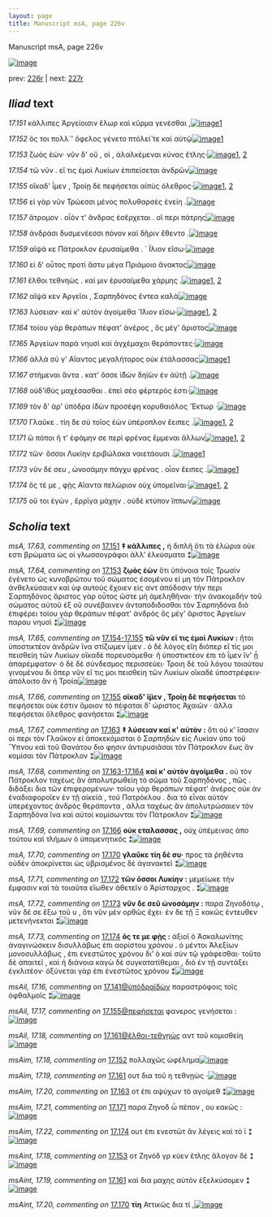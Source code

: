 ```yaml
---
layout: page
title: Manuscript msA, page 226v
---
```


Manuscript msA, page 226v

[![image](http://www.homermultitext.org/iipsrv?OBJ=IIP,1.0&FIF=/project/homer/pyramidal/deepzoom/hmt/vaimg/2017a/VA226VN_0728.tif&WID=100&CVT=JPEG)](http://www.homermultitext.org/ict2/?urn=urn:cite2:hmt:vaimg.2017a:VA226VN_0728)

prev:  [226r](../226r) | next:  [227r](../227r)

## *Iliad* text

*17.151* <a id="17.151"/> κάλλιπες Ἀργείοισιν ἕλωρ καὶ κῦρμα γενέσθαι ,[![image](http://www.homermultitext.org/iipsrv?OBJ=IIP,1.0&FIF=/project/homer/pyramidal/deepzoom/hmt/vaimg/2017a/VA226VN_0728.tif&RGN=0.483,0.2201,0.376,0.0285&WID=1000&CVT=JPEG)](http://www.homermultitext.org/ict2/?urn=urn:cite2:hmt:vaimg.2017a:VA226VN_0728@0.483,0.2201,0.376,0.0285)[1](#msA_17.63)

*17.152* <a id="17.152"/> ὅς τοι πολλ`' ὄφελος γένετο πτόλεί̈ τε καὶ αὐτῷ[![image](http://www.homermultitext.org/iipsrv?OBJ=IIP,1.0&FIF=/project/homer/pyramidal/deepzoom/hmt/vaimg/2017a/VA226VN_0728.tif&RGN=0.481,0.2412,0.369,0.0248&WID=1000&CVT=JPEG)](http://www.homermultitext.org/ict2/?urn=urn:cite2:hmt:vaimg.2017a:VA226VN_0728@0.481,0.2412,0.369,0.0248)[1](#msAim_17.18)

*17.153* <a id="17.153"/> ζωὸς ἐών· νῦν δ' οὔ , οἱ , ἀλαλκέμεναι κύνας ἔτλης·[![image](http://www.homermultitext.org/iipsrv?OBJ=IIP,1.0&FIF=/project/homer/pyramidal/deepzoom/hmt/vaimg/2017a/VA226VN_0728.tif&RGN=0.483,0.2592,0.411,0.0248&WID=1000&CVT=JPEG)](http://www.homermultitext.org/ict2/?urn=urn:cite2:hmt:vaimg.2017a:VA226VN_0728@0.483,0.2592,0.411,0.0248)[1](#msAint_17.18), [2](#msA_17.64)

*17.154* <a id="17.154"/> τῶ νῦν . εἴ τις ἐμοὶ Λυκίων ἐπιπείσεται ἀνδρῶν[![image](http://www.homermultitext.org/iipsrv?OBJ=IIP,1.0&FIF=/project/homer/pyramidal/deepzoom/hmt/vaimg/2017a/VA226VN_0728.tif&RGN=0.485,0.278,0.411,0.0248&WID=1000&CVT=JPEG)](http://www.homermultitext.org/ict2/?urn=urn:cite2:hmt:vaimg.2017a:VA226VN_0728@0.485,0.278,0.411,0.0248)

*17.155* <a id="17.155"/> οἴκαδ' ΐμεν , Τροίῃ δὲ πεφήσεται αἰπὺς όλεθρος·[![image](http://www.homermultitext.org/iipsrv?OBJ=IIP,1.0&FIF=/project/homer/pyramidal/deepzoom/hmt/vaimg/2017a/VA226VN_0728.tif&RGN=0.488,0.2968,0.411,0.0248&WID=1000&CVT=JPEG)](http://www.homermultitext.org/ict2/?urn=urn:cite2:hmt:vaimg.2017a:VA226VN_0728@0.488,0.2968,0.411,0.0248)[1](#msAil_17.17), [2](#msA_17.66)

*17.156* <a id="17.156"/> εἰ γὰρ νῦν Τρώεσσι μένος πολυθαρσὲς ἐνείη .[![image](http://www.homermultitext.org/iipsrv?OBJ=IIP,1.0&FIF=/project/homer/pyramidal/deepzoom/hmt/vaimg/2017a/VA226VN_0728.tif&RGN=0.491,0.3171,0.372,0.0203&WID=1000&CVT=JPEG)](http://www.homermultitext.org/ict2/?urn=urn:cite2:hmt:vaimg.2017a:VA226VN_0728@0.491,0.3171,0.372,0.0203)

*17.157* <a id="17.157"/> ἄτρομον . οἷόν τ' ἄνδρας ἐσἔρχεται . οἳ περι πάτρης[![image](http://www.homermultitext.org/iipsrv?OBJ=IIP,1.0&FIF=/project/homer/pyramidal/deepzoom/hmt/vaimg/2017a/VA226VN_0728.tif&RGN=0.49,0.3351,0.401,0.0203&WID=1000&CVT=JPEG)](http://www.homermultitext.org/ict2/?urn=urn:cite2:hmt:vaimg.2017a:VA226VN_0728@0.49,0.3351,0.401,0.0203)

*17.158* <a id="17.158"/> ἀνδράσι δυσμενέεσσι πόνον καὶ δῆριν ἔθεντο .[![image](http://www.homermultitext.org/iipsrv?OBJ=IIP,1.0&FIF=/project/homer/pyramidal/deepzoom/hmt/vaimg/2017a/VA226VN_0728.tif&RGN=0.489,0.3546,0.38,0.0225&WID=1000&CVT=JPEG)](http://www.homermultitext.org/ict2/?urn=urn:cite2:hmt:vaimg.2017a:VA226VN_0728@0.489,0.3546,0.38,0.0225)

*17.159* <a id="17.159"/> αῖψά κε Πάτροκλον ἐρυσαίμεθα . ΄ Ϊλιον εἴσω·[![image](http://www.homermultitext.org/iipsrv?OBJ=IIP,1.0&FIF=/project/homer/pyramidal/deepzoom/hmt/vaimg/2017a/VA226VN_0728.tif&RGN=0.495,0.3734,0.386,0.0225&WID=1000&CVT=JPEG)](http://www.homermultitext.org/ict2/?urn=urn:cite2:hmt:vaimg.2017a:VA226VN_0728@0.495,0.3734,0.386,0.0225)

*17.160* <a id="17.160"/> εἰ δ' οὗτος προτὶ ἄστυ μέγα Πριάμοιο ἄνακτος[![image](http://www.homermultitext.org/iipsrv?OBJ=IIP,1.0&FIF=/project/homer/pyramidal/deepzoom/hmt/vaimg/2017a/VA226VN_0728.tif&RGN=0.491,0.3914,0.393,0.0225&WID=1000&CVT=JPEG)](http://www.homermultitext.org/ict2/?urn=urn:cite2:hmt:vaimg.2017a:VA226VN_0728@0.491,0.3914,0.393,0.0225)

*17.161* <a id="17.161"/> ἔλθοι τεθνηὼς . καί μιν ἐρυσαίμεθα χάρμης .[![image](http://www.homermultitext.org/iipsrv?OBJ=IIP,1.0&FIF=/project/homer/pyramidal/deepzoom/hmt/vaimg/2017a/VA226VN_0728.tif&RGN=0.485,0.4095,0.398,0.0285&WID=1000&CVT=JPEG)](http://www.homermultitext.org/ict2/?urn=urn:cite2:hmt:vaimg.2017a:VA226VN_0728@0.485,0.4095,0.398,0.0285)[1](#msAint_17.19), [2](#msAim_17.19)

*17.162* <a id="17.162"/> αῖψά κεν Ἀργεῖοι , Σαρπηδόνος ἔντεα καλὰ[![image](http://www.homermultitext.org/iipsrv?OBJ=IIP,1.0&FIF=/project/homer/pyramidal/deepzoom/hmt/vaimg/2017a/VA226VN_0728.tif&RGN=0.486,0.4298,0.398,0.0263&WID=1000&CVT=JPEG)](http://www.homermultitext.org/ict2/?urn=urn:cite2:hmt:vaimg.2017a:VA226VN_0728@0.486,0.4298,0.398,0.0263)

*17.163* <a id="17.163"/> λύσειαν· καί κ' αὐτὸν ἀγοίμεθα Ἴ̈λιον εἴσω·[![image](http://www.homermultitext.org/iipsrv?OBJ=IIP,1.0&FIF=/project/homer/pyramidal/deepzoom/hmt/vaimg/2017a/VA226VN_0728.tif&RGN=0.486,0.4493,0.379,0.0263&WID=1000&CVT=JPEG)](http://www.homermultitext.org/ict2/?urn=urn:cite2:hmt:vaimg.2017a:VA226VN_0728@0.486,0.4493,0.379,0.0263)[1](#msAim_17.20), [2](#msA_17.67)

*17.164* <a id="17.164"/> τοίου γὰρ θεράπων πέφατ' ἀνέρος , ὃς μέγ' ἄριστος[![image](http://www.homermultitext.org/iipsrv?OBJ=IIP,1.0&FIF=/project/homer/pyramidal/deepzoom/hmt/vaimg/2017a/VA226VN_0728.tif&RGN=0.488,0.4673,0.398,0.0263&WID=1000&CVT=JPEG)](http://www.homermultitext.org/ict2/?urn=urn:cite2:hmt:vaimg.2017a:VA226VN_0728@0.488,0.4673,0.398,0.0263)

*17.165* <a id="17.165"/> Ἀργείων παρὰ νηυσὶ καὶ ἀγχέμαχοι θεράποντες·[![image](http://www.homermultitext.org/iipsrv?OBJ=IIP,1.0&FIF=/project/homer/pyramidal/deepzoom/hmt/vaimg/2017a/VA226VN_0728.tif&RGN=0.485,0.4853,0.398,0.0263&WID=1000&CVT=JPEG)](http://www.homermultitext.org/ict2/?urn=urn:cite2:hmt:vaimg.2017a:VA226VN_0728@0.485,0.4853,0.398,0.0263)

*17.166* <a id="17.166"/> ἀλλὰ σύ γ' Αἴαντος μεγαλήτορος οὐκ ἐτάλασσας[![image](http://www.homermultitext.org/iipsrv?OBJ=IIP,1.0&FIF=/project/homer/pyramidal/deepzoom/hmt/vaimg/2017a/VA226VN_0728.tif&RGN=0.485,0.5056,0.398,0.0263&WID=1000&CVT=JPEG)](http://www.homermultitext.org/ict2/?urn=urn:cite2:hmt:vaimg.2017a:VA226VN_0728@0.485,0.5056,0.398,0.0263)[1](#msA_17.69)

*17.167* <a id="17.167"/> στήμεναι ἄντα . κατ' ὄσσε ἰ̈̈δὼν δηί̈ων ἐν ἀϋτῇ .[![image](http://www.homermultitext.org/iipsrv?OBJ=IIP,1.0&FIF=/project/homer/pyramidal/deepzoom/hmt/vaimg/2017a/VA226VN_0728.tif&RGN=0.488,0.5237,0.419,0.0263&WID=1000&CVT=JPEG)](http://www.homermultitext.org/ict2/?urn=urn:cite2:hmt:vaimg.2017a:VA226VN_0728@0.488,0.5237,0.419,0.0263)

*17.168* <a id="17.168"/> οὐδ'ἰ̈θὺς μαχέσασθαι . ἐπεὶ σέο φέρτερός ἐστι·[![image](http://www.homermultitext.org/iipsrv?OBJ=IIP,1.0&FIF=/project/homer/pyramidal/deepzoom/hmt/vaimg/2017a/VA226VN_0728.tif&RGN=0.484,0.5455,0.411,0.0225&WID=1000&CVT=JPEG)](http://www.homermultitext.org/ict2/?urn=urn:cite2:hmt:vaimg.2017a:VA226VN_0728@0.484,0.5455,0.411,0.0225)

*17.169* <a id="17.169"/> τὸν δ' ὰρ' ὑπόδρα ἰ̈δὼν προσέφη κορυθαιόλος Ἕκτωρ ·[![image](http://www.homermultitext.org/iipsrv?OBJ=IIP,1.0&FIF=/project/homer/pyramidal/deepzoom/hmt/vaimg/2017a/VA226VN_0728.tif&RGN=0.487,0.5635,0.42,0.0225&WID=1000&CVT=JPEG)](http://www.homermultitext.org/ict2/?urn=urn:cite2:hmt:vaimg.2017a:VA226VN_0728@0.487,0.5635,0.42,0.0225)

*17.170* <a id="17.170"/> Γλαῦκε . τίη δε σὺ τοῖος ἐὼν ὑπέροπλον ἔειπες .[![image](http://www.homermultitext.org/iipsrv?OBJ=IIP,1.0&FIF=/project/homer/pyramidal/deepzoom/hmt/vaimg/2017a/VA226VN_0728.tif&RGN=0.484,0.5823,0.42,0.0225&WID=1000&CVT=JPEG)](http://www.homermultitext.org/ict2/?urn=urn:cite2:hmt:vaimg.2017a:VA226VN_0728@0.484,0.5823,0.42,0.0225)[1](#msA_17.70), [2](#msAint_17.20)

*17.171* <a id="17.171"/> ὢ πόποι ῆ τ' ἐφάμην σε περὶ φρένας ἔμμεναι ἄλλων[![image](http://www.homermultitext.org/iipsrv?OBJ=IIP,1.0&FIF=/project/homer/pyramidal/deepzoom/hmt/vaimg/2017a/VA226VN_0728.tif&RGN=0.482,0.6018,0.439,0.0225&WID=1000&CVT=JPEG)](http://www.homermultitext.org/ict2/?urn=urn:cite2:hmt:vaimg.2017a:VA226VN_0728@0.482,0.6018,0.439,0.0225)[1](#msAil_17.19), [2](#msAim_17.21)

*17.172* <a id="17.172"/> τῶν· ὅσσοι Λυκίην ἐριβώλακα ναιετάουσι .[![image](http://www.homermultitext.org/iipsrv?OBJ=IIP,1.0&FIF=/project/homer/pyramidal/deepzoom/hmt/vaimg/2017a/VA226VN_0728.tif&RGN=0.483,0.6206,0.38,0.0225&WID=1000&CVT=JPEG)](http://www.homermultitext.org/ict2/?urn=urn:cite2:hmt:vaimg.2017a:VA226VN_0728@0.483,0.6206,0.38,0.0225)[1](#msA_17.71)

*17.173* <a id="17.173"/> νῦν δέ σευ , ὠνοσάμην πάγχυ φρένας . οἷον ἔειπες .[![image](http://www.homermultitext.org/iipsrv?OBJ=IIP,1.0&FIF=/project/homer/pyramidal/deepzoom/hmt/vaimg/2017a/VA226VN_0728.tif&RGN=0.491,0.6379,0.405,0.0255&WID=1000&CVT=JPEG)](http://www.homermultitext.org/ict2/?urn=urn:cite2:hmt:vaimg.2017a:VA226VN_0728@0.491,0.6379,0.405,0.0255)[1](#msA_17.72)

*17.174* <a id="17.174"/> ὅς τέ με , φῂς Αἴαντα πελώριον οὐχ ὑπομεῖναι·[![image](http://www.homermultitext.org/iipsrv?OBJ=IIP,1.0&FIF=/project/homer/pyramidal/deepzoom/hmt/vaimg/2017a/VA226VN_0728.tif&RGN=0.492,0.6566,0.385,0.024&WID=1000&CVT=JPEG)](http://www.homermultitext.org/ict2/?urn=urn:cite2:hmt:vaimg.2017a:VA226VN_0728@0.492,0.6566,0.385,0.024)[1](#msA_17.73), [2](#msAim_17.22)

*17.175* <a id="17.175"/> οὔ τοι ἐγὼν , ἔρρῑγα μάχην . οὐδὲ κτύπον ἵππων[![image](http://www.homermultitext.org/iipsrv?OBJ=IIP,1.0&FIF=/project/homer/pyramidal/deepzoom/hmt/vaimg/2017a/VA226VN_0728.tif&RGN=0.495,0.6777,0.385,0.024&WID=1000&CVT=JPEG)](http://www.homermultitext.org/ict2/?urn=urn:cite2:hmt:vaimg.2017a:VA226VN_0728@0.495,0.6777,0.385,0.024)

## *Scholia* text

*msA, 17.63, commenting on* [17.151](#17.151)  <a id="msA_17.63"/> **‡ κάλλιπες ,** ἡ διπλῆ ὅτι τὰ ἐλώρια οὐκ εστι βρώματα ὡς οἱ γλωσσογράφοι ἀλλ' ἐλκύσματα ⁑[![image](http://www.homermultitext.org/iipsrv?OBJ=IIP,1.0&FIF=/project/homer/pyramidal/deepzoom/hmt/vaimg/2017a/VA226VN_0728.tif&RGN=0.234,0.1037,0.509,0.0248&WID=1000&CVT=JPEG)](http://www.homermultitext.org/ict2/?urn=urn:cite2:hmt:vaimg.2017a:VA226VN_0728@0.234,0.1037,0.509,0.0248)

*msA, 17.64, commenting on* [17.153](#17.153)  <a id="msA_17.64"/> **ζῳὸς ἐὼν** ὅτι ὑπόνοια τοῖς Τρωσὶν ἐγένετο ὡς κυνοβρώτου τοῦ σώματος ἐσομένου εἰ μη τὸν Πάτροκλον ἀνθελκύσαιεν καὶ ὑφ αυτοὺς ἔχοιεν εἰς αντ ἀπόδοσιν τὴν περι Σαρπηδόνος ἄριστος γὰρ οὗτος ὥστε μὴ ἀμεληθῆναι· τὴν ἀνακομιδὴν τοῦ σώματος αὐτοῦ ἐξ οῦ συνέβαινεν ἀνταποδιδοσθαι τὸν Σαρπηδόνα διὸ ἐπιφέρει τοίου γὰρ θεράπων πέφατ' ἀνδρὸς ὃς μέγ' ἄριστος Ἀργείων παραυ νηυσὶ ⁑[![image](http://www.homermultitext.org/iipsrv?OBJ=IIP,1.0&FIF=/project/homer/pyramidal/deepzoom/hmt/vaimg/2017a/VA226VN_0728.tif&RGN=0.223,0.1059,0.665,0.0571&WID=1000&CVT=JPEG)](http://www.homermultitext.org/ict2/?urn=urn:cite2:hmt:vaimg.2017a:VA226VN_0728@0.223,0.1059,0.665,0.0571)

*msA, 17.65, commenting on* [17.154-17.155](#17.154-17.155)  <a id="msA_17.65"/> **τῶ νῦν εἴ τις ἐμοὶ Λυκίων :** ἤτοι ὑποστικτέον ἀνδρῶν ἵνα στίζωμεν ΐμεν . ὁ δὲ λόγος εἴη διόπερ εἴ τίς μοι πεισθείη τῶν Λυκίων οἵκαδὲ πορευσόμεθα· ἢ ὑποστικτέον ἐπι τὸ ΐμεν ἵν' ᾖ ἀπαρέμφατον· ὁ δὲ δὲ σύνδεσμος περισσεύει· Τροιη δὲ τοῦ λόγου τοιούτου γινομένου δι ὅπερ νῦν εἴ τις μοι πεισθείη τῶν Λυκίων οἴκαδὲ ὑποστρέφειν· ἀπόλοιτο ἂν ἡ Τροία[![image](http://www.homermultitext.org/iipsrv?OBJ=IIP,1.0&FIF=/project/homer/pyramidal/deepzoom/hmt/vaimg/2017a/VA226VN_0728.tif&RGN=0.239,0.157,0.653,0.0376&WID=1000&CVT=JPEG)](http://www.homermultitext.org/ict2/?urn=urn:cite2:hmt:vaimg.2017a:VA226VN_0728@0.239,0.157,0.653,0.0376)

*msA, 17.66, commenting on* [17.155](#17.155)  <a id="msA_17.66"/> **οἴκαδ' ἴ̈μεν , Τροίῃ δὲ πεφήσεται** τὸ πεφήσεται οὐκ έστιν ὅμοιον τὸ πέφαται δ' ώριστος Ἀχαιῶν · ἀλλα πεφήσεται ὄλεθρος φανήσεται ⁑[![image](http://www.homermultitext.org/iipsrv?OBJ=IIP,1.0&FIF=/project/homer/pyramidal/deepzoom/hmt/vaimg/2017a/VA226VN_0728.tif&RGN=0.233,0.1908,0.221,0.0473&WID=1000&CVT=JPEG)](http://www.homermultitext.org/ict2/?urn=urn:cite2:hmt:vaimg.2017a:VA226VN_0728@0.233,0.1908,0.221,0.0473)

*msA, 17.67, commenting on* [17.163](#17.163)  <a id="msA_17.67"/> **‡ λύσειαν καί κ' αὐτὸν :** ὅτι οὐ κ’ ἴσασιν οἱ περι τὸν Γλαῦκον εἰ ἀποκεκόμισται ὁ Σαρπηδὼν εἰς Λυκίαν ὑπο τοῦ Ὕπνου καὶ τοῦ Θανάτου διο φησιν ἀντιρυσιᾶσαι τὸν Πάτροκλον ἔως ἂν κομίσαι τὸν Πάτροκλον ⁑[![image](http://www.homermultitext.org/iipsrv?OBJ=IIP,1.0&FIF=/project/homer/pyramidal/deepzoom/hmt/vaimg/2017a/VA226VN_0728.tif&RGN=0.225,0.438,0.221,0.0751&WID=1000&CVT=JPEG)](http://www.homermultitext.org/ict2/?urn=urn:cite2:hmt:vaimg.2017a:VA226VN_0728@0.225,0.438,0.221,0.0751)

*msA, 17.68, commenting on* [17.163-17.164](#17.163-17.164)  <a id="msA_17.68"/> **καί κ' αὐτὸν ἀγοίμεθα .** οὐ τὸν Πάτροκλον ταχέως ἂν ἀπολυτρωθείη τὸ σῶμα τοῦ Σαρπηδόνος , πῶς . διδάξει δια τῶν ἐπιφερομένων· τοίου γὰρ θεράπων πέφατ' ἀνέρος οὐκ ὰν έναδιαφοροῖεν ἐν τῇ αἰκείά , τοῦ Πατρόκλου . δια τὸ εἶναι αὐτὸν ὑπερέχοντος ἀνδρὸς θεράποντα , ἀλλα ταχέως ἂν ἀπολυτρώσαιεν τὸν Σαρπηδόνα ἵνα καὶ αὐτοὶ κομίσωνται τὸν Πάτροκλον ⁑[![image](http://www.homermultitext.org/iipsrv?OBJ=IIP,1.0&FIF=/project/homer/pyramidal/deepzoom/hmt/vaimg/2017a/VA226VN_0728.tif&RGN=0.228,0.5094,0.219,0.1104&WID=1000&CVT=JPEG)](http://www.homermultitext.org/ict2/?urn=urn:cite2:hmt:vaimg.2017a:VA226VN_0728@0.228,0.5094,0.219,0.1104)

*msA, 17.69, commenting on* [17.166](#17.166)  <a id="msA_17.69"/> **οὐκ εταλασσας ,** οὐχ ὑπέμεινας ἀπο τούτου καὶ τλήμων ὁ ὑπομενητικός ⁑[![image](http://www.homermultitext.org/iipsrv?OBJ=IIP,1.0&FIF=/project/homer/pyramidal/deepzoom/hmt/vaimg/2017a/VA226VN_0728.tif&RGN=0.223,0.6138,0.222,0.0293&WID=1000&CVT=JPEG)](http://www.homermultitext.org/ict2/?urn=urn:cite2:hmt:vaimg.2017a:VA226VN_0728@0.223,0.6138,0.222,0.0293)

*msA, 17.70, commenting on* [17.170](#17.170)  <a id="msA_17.70"/> **γλαῦκε τίη δὲ συ·** προς τὰ ῥηθέντα οὐδὲν ἀποκρίνεται ὡς ὑβρισμένος δὲ ἀγανακτεῖ ⁑[![image](http://www.homermultitext.org/iipsrv?OBJ=IIP,1.0&FIF=/project/homer/pyramidal/deepzoom/hmt/vaimg/2017a/VA226VN_0728.tif&RGN=0.23,0.6389,0.206,0.0368&WID=1000&CVT=JPEG)](http://www.homermultitext.org/ict2/?urn=urn:cite2:hmt:vaimg.2017a:VA226VN_0728@0.23,0.6389,0.206,0.0368)

*msA, 17.71, commenting on* [17.172](#17.172)  <a id="msA_17.71"/> **τῶν ὅσσοι Λυκίην :** μεμείωκε τὴν ἔμφασιν καὶ τὰ τοιαῦτα εἴωθεν ἀθετεῖν ὁ Ἀρίσταρχος . ⁑[![image](http://www.homermultitext.org/iipsrv?OBJ=IIP,1.0&FIF=/project/homer/pyramidal/deepzoom/hmt/vaimg/2017a/VA226VN_0728.tif&RGN=0.23,0.6607,0.206,0.0383&WID=1000&CVT=JPEG)](http://www.homermultitext.org/ict2/?urn=urn:cite2:hmt:vaimg.2017a:VA226VN_0728@0.23,0.6607,0.206,0.0383)

*msA, 17.72, commenting on* [17.173](#17.173)  <a id="msA_17.72"/> **νῦν δε σεῦ ὡνοσάμην :** παρα Ζηνοδότῳ , νῦν δέ σε ἔξω τοῦ υ , ὅτι νῦν μὲν ορθῶς ἔχει· ἐν δε τῇ Ξ κακῶς ἐντευθεν μετενήνεκται ⁑[![image](http://www.homermultitext.org/iipsrv?OBJ=IIP,1.0&FIF=/project/homer/pyramidal/deepzoom/hmt/vaimg/2017a/VA226VN_0728.tif&RGN=0.228,0.6972,0.288,0.0376&WID=1000&CVT=JPEG)](http://www.homermultitext.org/ict2/?urn=urn:cite2:hmt:vaimg.2017a:VA226VN_0728@0.228,0.6972,0.288,0.0376)

*msA, 17.73, commenting on* [17.174](#17.174)  <a id="msA_17.73"/> **ὅς τε με φῂς :** ἀξιοῖ ὁ Ἀσκαλωνίτης ἀναγινώσκειν δισυλλάβως ἐπι αορίστου χρόνου . ὁ μέντοι Ἀλεξίων μονοσυλλάβως , ἐπι ενεστῶτος χρόνου δι’ ὸ καὶ σὺν τῷ γράφεσθαι· τοῦτο δὲ ἀπαιτεῖ , καὶ ἡ διάνοια καγὼ δὲ συγκατατίθεμαι , διὸ ἐν τῇ συντάξει ἐγκλιτέον· ὀξύνεται γὰρ ἐπι ἐνεστῶτος χρόνου ⁑[![image](http://www.homermultitext.org/iipsrv?OBJ=IIP,1.0&FIF=/project/homer/pyramidal/deepzoom/hmt/vaimg/2017a/VA226VN_0728.tif&RGN=0.23,0.7153,0.672,0.0443&WID=1000&CVT=JPEG)](http://www.homermultitext.org/ict2/?urn=urn:cite2:hmt:vaimg.2017a:VA226VN_0728@0.23,0.7153,0.672,0.0443)

*msAil, 17.16, commenting on* [17.141@ὑπόδραϊδὼν](#17.141@ὑπόδραϊδὼν)  <a id="msAil_17.16"/> παραστρόφοις τοῖς ὀφθαλμοῖς ⁑[![image](http://www.homermultitext.org/iipsrv?OBJ=IIP,1.0&FIF=/project/homer/pyramidal/deepzoom/hmt/vaimg/2017a/VA226VN_0728.tif&RGN=0.699,0.2923,0.091,0.0165&WID=1000&CVT=JPEG)](http://www.homermultitext.org/ict2/?urn=urn:cite2:hmt:vaimg.2017a:VA226VN_0728@0.699,0.2923,0.091,0.0165)

*msAil, 17.17, commenting on* [17.155@πεφήσεται](#17.155@πεφήσεται)  <a id="msAil_17.17"/> φανερος γενήσεται :[![image](http://www.homermultitext.org/iipsrv?OBJ=IIP,1.0&FIF=/project/homer/pyramidal/deepzoom/hmt/vaimg/2017a/VA226VN_0728.tif&RGN=0.524,0.405,0.066,0.0135&WID=1000&CVT=JPEG)](http://www.homermultitext.org/ict2/?urn=urn:cite2:hmt:vaimg.2017a:VA226VN_0728@0.524,0.405,0.066,0.0135)

*msAil, 17.18, commenting on* [17.161@ἔλθοι-τεθνῃὼς](#17.161@ἔλθοι-τεθνῃὼς)  <a id="msAil_17.18"/> αντ τοῦ κομισθείη[![image](http://www.homermultitext.org/iipsrv?OBJ=IIP,1.0&FIF=/project/homer/pyramidal/deepzoom/hmt/vaimg/2017a/VA226VN_0728.tif&RGN=0.642,0.5965,0.083,0.0158&WID=1000&CVT=JPEG)](http://www.homermultitext.org/ict2/?urn=urn:cite2:hmt:vaimg.2017a:VA226VN_0728@0.642,0.5965,0.083,0.0158)

*msAim, 17.18, commenting on* [17.152](#17.152)  <a id="msAim_17.18"/> πολλαχῶς ὠφέλημα[![image](http://www.homermultitext.org/iipsrv?OBJ=IIP,1.0&FIF=/project/homer/pyramidal/deepzoom/hmt/vaimg/2017a/VA226VN_0728.tif&RGN=0.409,0.2434,0.077,0.0203&WID=1000&CVT=JPEG)](http://www.homermultitext.org/ict2/?urn=urn:cite2:hmt:vaimg.2017a:VA226VN_0728@0.409,0.2434,0.077,0.0203)

*msAim, 17.19, commenting on* [17.161](#17.161)  <a id="msAim_17.19"/> ουτ δια τοῦ η τεθνῃὼς ·[![image](http://www.homermultitext.org/iipsrv?OBJ=IIP,1.0&FIF=/project/homer/pyramidal/deepzoom/hmt/vaimg/2017a/VA226VN_0728.tif&RGN=0.444,0.4102,0.048,0.0248&WID=1000&CVT=JPEG)](http://www.homermultitext.org/ict2/?urn=urn:cite2:hmt:vaimg.2017a:VA226VN_0728@0.444,0.4102,0.048,0.0248)

*msAim, 17.20, commenting on* [17.163](#17.163)  <a id="msAim_17.20"/> οτ ἐπι αψύχων τὸ αγοίμεθ ⁑[![image](http://www.homermultitext.org/iipsrv?OBJ=IIP,1.0&FIF=/project/homer/pyramidal/deepzoom/hmt/vaimg/2017a/VA226VN_0728.tif&RGN=0.44,0.4523,0.048,0.0316&WID=1000&CVT=JPEG)](http://www.homermultitext.org/ict2/?urn=urn:cite2:hmt:vaimg.2017a:VA226VN_0728@0.44,0.4523,0.048,0.0316)

*msAim, 17.21, commenting on* [17.171](#17.171)  <a id="msAim_17.21"/> παρα Ζηνοδ ὦ πέπον , ου κακῶς :[![image](http://www.homermultitext.org/iipsrv?OBJ=IIP,1.0&FIF=/project/homer/pyramidal/deepzoom/hmt/vaimg/2017a/VA226VN_0728.tif&RGN=0.437,0.6026,0.053,0.0255&WID=1000&CVT=JPEG)](http://www.homermultitext.org/ict2/?urn=urn:cite2:hmt:vaimg.2017a:VA226VN_0728@0.437,0.6026,0.053,0.0255)

*msAim, 17.22, commenting on* [17.174](#17.174)  <a id="msAim_17.22"/> ουτ ἐπι ενεστῶτ ἂν λέγεις καὶ τὸ ϊ ⁑[![image](http://www.homermultitext.org/iipsrv?OBJ=IIP,1.0&FIF=/project/homer/pyramidal/deepzoom/hmt/vaimg/2017a/VA226VN_0728.tif&RGN=0.432,0.6627,0.066,0.0293&WID=1000&CVT=JPEG)](http://www.homermultitext.org/ict2/?urn=urn:cite2:hmt:vaimg.2017a:VA226VN_0728@0.432,0.6627,0.066,0.0293)

*msAint, 17.18, commenting on* [17.153](#17.153)  <a id="msAint_17.18"/> oτ Ζηνόδ γρ κύεν ἔτλης ἄλογον δέ ⁑[![image](http://www.homermultitext.org/iipsrv?OBJ=IIP,1.0&FIF=/project/homer/pyramidal/deepzoom/hmt/vaimg/2017a/VA226VN_0728.tif&RGN=0.857,0.2524,0.074,0.0353&WID=1000&CVT=JPEG)](http://www.homermultitext.org/ict2/?urn=urn:cite2:hmt:vaimg.2017a:VA226VN_0728@0.857,0.2524,0.074,0.0353)

*msAint, 17.19, commenting on* [17.161](#17.161)  <a id="msAint_17.19"/> καὶ δια μαχης αὐτὸν ἐξελκύσομεν ⁑[![image](http://www.homermultitext.org/iipsrv?OBJ=IIP,1.0&FIF=/project/homer/pyramidal/deepzoom/hmt/vaimg/2017a/VA226VN_0728.tif&RGN=0.871,0.4072,0.055,0.0466&WID=1000&CVT=JPEG)](http://www.homermultitext.org/ict2/?urn=urn:cite2:hmt:vaimg.2017a:VA226VN_0728@0.871,0.4072,0.055,0.0466)

*msAint, 17.20, commenting on* [17.170](#17.170)  <a id="msAint_17.20"/> **τίη** Αττικῶς δια τί ,[![image](http://www.homermultitext.org/iipsrv?OBJ=IIP,1.0&FIF=/project/homer/pyramidal/deepzoom/hmt/vaimg/2017a/VA226VN_0728.tif&RGN=0.882,0.5853,0.044,0.024&WID=1000&CVT=JPEG)](http://www.homermultitext.org/ict2/?urn=urn:cite2:hmt:vaimg.2017a:VA226VN_0728@0.882,0.5853,0.044,0.024)